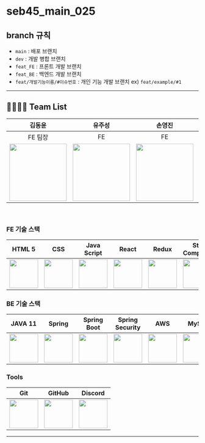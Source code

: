 # seb45_main_025



## branch 규칙
- `main` : 배포 브랜치
- `dev` : 개발 병합 브랜치
- `feat_FE` : 프론트 개발 브랜치
- `feat_BE` : 백엔드 개발 브랜치
- `feat/개발기능이름/#이슈번호` : 개인 기능 개발 브랜치 ex) `feat/example/#1`


---
## 👨‍👨‍👧‍👧 Team List
|김동윤|유주성|손영진|김민수|윤건용|홍윤표|박영길|
| :---: | :---: | :---: | :---: | :---: | :---: | :---: |
|FE 팀장|FE|FE|FE|BE 부팀장|BE|BE|
|<img src="https://avatars.githubusercontent.com/u/126146836?v=4" width=150px ></img>|<img src="https://avatars.githubusercontent.com/u/114473861?v=4" width=150px ></img>| <img src="https://avatars.githubusercontent.com/u/81401022?v=4" width=150px ></img>|<img src="https://avatars.githubusercontent.com/u/123739304?v=4" width=150px ></img>|<img src="https://avatars.githubusercontent.com/u/117506675?v=4" width=150 ></img>|<img src="https://avatars.githubusercontent.com/u/84065357?v=4" width=150px ></img>|<img src="https://avatars.githubusercontent.com/u/75276860?v=4" width=150px ></img>|

<br/>

### FE 기술 스택
| HTML 5| CSS | Java Script | React | Redux | Styled<br/>Components |
|-------------------------------------------------------------------------------------------------------------------------------------------------------------------------|--------------------------------------------|-----------------------------------------------|-----------------------------------------------|-----------------------------------------------|-----------------------------------------------|
|<img src="https://img.icons8.com/?size=512&id=20909&format=png" width=75px ></img> |<img src="https://img.icons8.com/?size=512&id=21278&format=png" width=75px ></img> |<img src="https://img.icons8.com/?size=512&id=108784&format=png" width=75px ></img> |<img src="https://img.icons8.com/?size=512&id=123603&format=png" width=75px ></img> |<img src="https://img.icons8.com/?size=512&id=jD-fJzVguBmw&format=png" width=75px ></img> |<img src="https://img.icons8.com/?size=512&id=ttxR7mXaDvqS&format=png" width=75px ></img>|

### BE 기술 스택
| JAVA 11 | Spring | Spring Boot | Spring<br/>Security | AWS | MySql | JWT |
|-------------------------------------------------------------------------------------------------------------------------------------------------------------------------|--------------------------------------------|-----------------------------------------------|-----------------------------------------------|-----------------------------------------------|-----------------------------------------------|-----------------------------------------------|
|<img src="https://img.icons8.com/?size=512&id=13679&format=png" width=75px ></img>|<img src="https://img.icons8.com/?size=512&id=90519&format=png" width=75px ></img> |<img src="https://img.icons8.com/?size=512&id=90519&format=png" width=75px ></img>|<img src="https://img.icons8.com/?size=512&id=16231&format=png" width=75px ></img>|<img src="https://img.icons8.com/?size=512&id=33039&format=png" width=75px ></img>|<img src="https://img.icons8.com/?size=512&id=UFXRpPFebwa2&format=png" width=75px ></img>|<img src="https://img.icons8.com/?size=512&id=15451&format=png" width=75px ></img>

### Tools
| Git | GitHub | Discord |
|-------------------------------------------------------------------------------------------------------------------------------------------------------------------------|--------------------------------------------|-----------------------------------------------|
|<img src="https://img.icons8.com/?size=512&id=xBKl2pdJg5kk&format=png" width=75px ></img> |<img src="https://img.icons8.com/?size=512&id=12599&format=png" width=75px ></img>| <img src="https://img.icons8.com/?size=512&id=iSpYyK95XXZn&format=png" width=75px ></img>|

---

